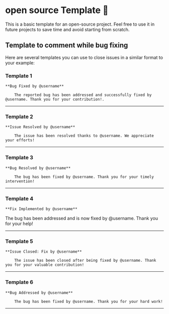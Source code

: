 # open source Template 🧪

This is a basic template for an open-source project. Feel free to use it in future projects to save time and avoid starting from scratch.

## Template to comment while bug fixing

Here are several templates you can use to close issues in a similar format to your example:

### Template 1

    **Bug Fixed by @username**

        The reported bug has been addressed and successfully fixed by @username. Thank you for your contribution!.

---

### Template 2

    **Issue Resolved by @username**

        The issue has been resolved thanks to @username. We appreciate your efforts!

---

### Template 3

    **Bug Resolved by @username**

        The bug has been fixed by @username. Thank you for your timely intervention!

---

### Template 4

    **Fix Implemented by @username**

The bug has been addressed and is now fixed by @username. Thank you for your help!

---

### Template 5

    **Issue Closed: Fix by @username**

        The issue has been closed after being fixed by @username. Thank you for your valuable contribution!

---

### Template 6

    **Bug Addressed by @username**

        The bug has been fixed by @username. Thank you for your hard work!

---
